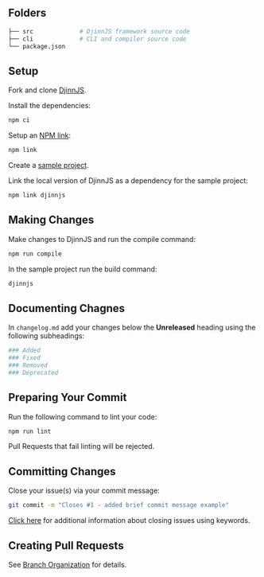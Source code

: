 ## Folders

```bash
├── src             # DjinnJS framework source code
├── cli             # CLI and compiler source code
└── package.json
```

## Setup

Fork and clone [DjinnJS](https://github.com/Pageworks/djinnjs).

Install the dependencies:

```bash
npm ci
```

Setup an [NPM link](https://docs.npmjs.com/cli/link.html):

```bash
npm link
```

Create a [sample project](/guides/demo-project).

Link the local version of DjinnJS as a dependency for the sample project:

```bash
npm link djinnjs
```

## Making Changes

Make changes to DjinnJS and run the compile command:

```bash
npm run compile
```

In the sample project run the build command:

```bash
djinnjs
```

## Documenting Chagnes

In `changelog.md` add your changes below the **Unreleased** heading using the following subheadings:

```bash
### Added
### Fixed
### Removed
### Deprecated
```

## Preparing Your Commit

Run the following command to lint your code:

```bash
npm run lint
```

Pull Requests that fail linting will be rejected.

## Committing Changes

Close your issue(s) via your commit message:

```bash
git commit -m "Closes #1 - added brief commit message example"
```

[Click here](https://help.github.com/en/github/managing-your-work-on-github/closing-issues-using-keywords) for additional information about closing issues using keywords.

## Creating Pull Requests

See [Branch Organization](/contributing#branch-organization) for details.